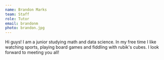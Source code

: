 ```yaml
---
name: Brandon Marks
team: Staff
role: Tutor
email: brandonm
photo: brandon.jpg
---
```


Hi guys! I am a junior studying math and data science. In my free time I like watching sports, playing board games and fiddling with rubik's cubes. I look forward to meeting you all!
